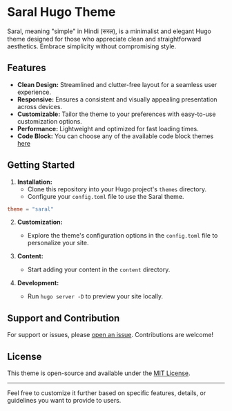 # Saral Hugo Theme

Saral, meaning "simple" in Hindi (सरल), is a minimalist and elegant Hugo theme designed for those who appreciate clean and straightforward aesthetics. Embrace simplicity without compromising style.

## Features

- **Clean Design:** Streamlined and clutter-free layout for a seamless user experience.
- **Responsive:** Ensures a consistent and visually appealing presentation across devices.
- **Customizable:** Tailor the theme to your preferences with easy-to-use customization options.
- **Performance:** Lightweight and optimized for fast loading times.
- **Code Block:** You can choose any of the available code block themes [here](https://zwbetz.com/syntax-highlighting-in-hugo-with-chroma)

## Getting Started

1. **Installation:**
   - Clone this repository into your Hugo project's `themes` directory.
   - Configure your `config.toml` file to use the Saral theme.

```toml
theme = "saral"
```

2. **Customization:**
   - Explore the theme's configuration options in the `config.toml` file to personalize your site.

3. **Content:**
   - Start adding your content in the `content` directory.

4. **Development:**
   - Run `hugo server -D` to preview your site locally.

## Support and Contribution

For support or issues, please [open an issue](https://github.com/yourusername/saral/issues). Contributions are welcome!

## License

This theme is open-source and available under the [MIT License](LICENSE).

---

Feel free to customize it further based on specific features, details, or guidelines you want to provide to users.